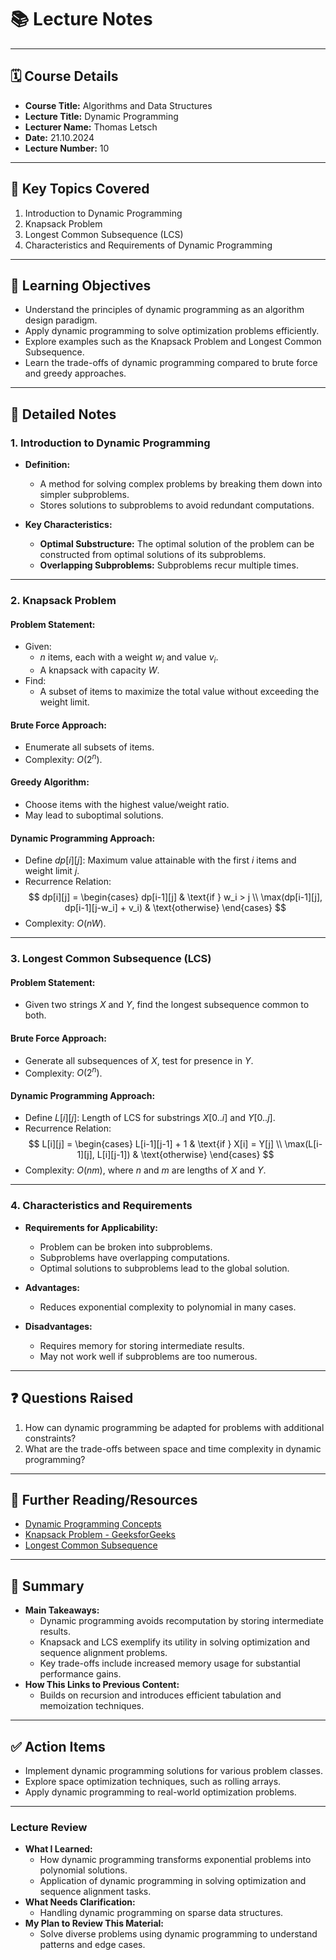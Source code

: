# 📚 **Lecture Notes**

---

## 🗓️ **Course Details**

- **Course Title:** Algorithms and Data Structures
- **Lecture Title:** Dynamic Programming
- **Lecturer Name:** Thomas Letsch
- **Date:** 21.10.2024
- **Lecture Number:** 10

---

## 📝 **Key Topics Covered**

1. Introduction to Dynamic Programming
2. Knapsack Problem
3. Longest Common Subsequence (LCS)
4. Characteristics and Requirements of Dynamic Programming

---

## 🧠 **Learning Objectives**

- Understand the principles of dynamic programming as an algorithm design paradigm.
- Apply dynamic programming to solve optimization problems efficiently.
- Explore examples such as the Knapsack Problem and Longest Common Subsequence.
- Learn the trade-offs of dynamic programming compared to brute force and greedy approaches.

---

## 📖 **Detailed Notes**

### **1. Introduction to Dynamic Programming**

- **Definition:**

  - A method for solving complex problems by breaking them down into simpler subproblems.
  - Stores solutions to subproblems to avoid redundant computations.

- **Key Characteristics:**
  - **Optimal Substructure:** The optimal solution of the problem can be constructed from optimal solutions of its subproblems.
  - **Overlapping Subproblems:** Subproblems recur multiple times.

---

### **2. Knapsack Problem**

#### **Problem Statement:**

- Given:
  - $n$ items, each with a weight $w_i$ and value $v_i$.
  - A knapsack with capacity $W$.
- Find:
  - A subset of items to maximize the total value without exceeding the weight limit.

#### **Brute Force Approach:**

- Enumerate all subsets of items.
- Complexity: $O(2^n)$.

#### **Greedy Algorithm:**

- Choose items with the highest $\text{value/weight}$ ratio.
- May lead to suboptimal solutions.

#### **Dynamic Programming Approach:**

- Define $dp[i][j]$: Maximum value attainable with the first $i$ items and weight limit $j$.
- Recurrence Relation:
  $$
  dp[i][j] =
  \begin{cases}
  dp[i-1][j] & \text{if } w_i > j \\
  \max(dp[i-1][j], dp[i-1][j-w_i] + v_i) & \text{otherwise}
  \end{cases}
  $$
- Complexity: $O(nW)$.

---

### **3. Longest Common Subsequence (LCS)**

#### **Problem Statement:**

- Given two strings $X$ and $Y$, find the longest subsequence common to both.

#### **Brute Force Approach:**

- Generate all subsequences of $X$, test for presence in $Y$.
- Complexity: $O(2^n)$.

#### **Dynamic Programming Approach:**

- Define $L[i][j]$: Length of LCS for substrings $X[0..i]$ and $Y[0..j]$.
- Recurrence Relation:
  $$
  L[i][j] =
  \begin{cases}
  L[i-1][j-1] + 1 & \text{if } X[i] = Y[j] \\
  \max(L[i-1][j], L[i][j-1]) & \text{otherwise}
  \end{cases}
  $$
- Complexity: $O(nm)$, where $n$ and $m$ are lengths of $X$ and $Y$.

---

### **4. Characteristics and Requirements**

- **Requirements for Applicability:**

  - Problem can be broken into subproblems.
  - Subproblems have overlapping computations.
  - Optimal solutions to subproblems lead to the global solution.

- **Advantages:**

  - Reduces exponential complexity to polynomial in many cases.

- **Disadvantages:**
  - Requires memory for storing intermediate results.
  - May not work well if subproblems are too numerous.

---

## ❓ **Questions Raised**

1. How can dynamic programming be adapted for problems with additional constraints?
2. What are the trade-offs between space and time complexity in dynamic programming?

---

## 🔗 **Further Reading/Resources**

- [Dynamic Programming Concepts](https://en.wikipedia.org/wiki/Dynamic_programming)
- [Knapsack Problem - GeeksforGeeks](https://www.geeksforgeeks.org/0-1-knapsack-problem-dp-10/)
- [Longest Common Subsequence](https://www.geeksforgeeks.org/longest-common-subsequence-dp-4/)

---

## 📌 **Summary**

- **Main Takeaways:**
  - Dynamic programming avoids recomputation by storing intermediate results.
  - Knapsack and LCS exemplify its utility in solving optimization and sequence alignment problems.
  - Key trade-offs include increased memory usage for substantial performance gains.
- **How This Links to Previous Content:**
  - Builds on recursion and introduces efficient tabulation and memoization techniques.

---

## ✅ **Action Items**

- Implement dynamic programming solutions for various problem classes.
- Explore space optimization techniques, such as rolling arrays.
- Apply dynamic programming to real-world optimization problems.

---

### **Lecture Review**

- **What I Learned:**
  - How dynamic programming transforms exponential problems into polynomial solutions.
  - Application of dynamic programming in solving optimization and sequence alignment tasks.
- **What Needs Clarification:**
  - Handling dynamic programming on sparse data structures.
- **My Plan to Review This Material:**
  - Solve diverse problems using dynamic programming to understand patterns and edge cases.

